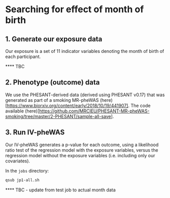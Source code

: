 

# Searching for effect of month of birth

## 1. Generate our exposure data

Our exposure is a set of 11 indicator variables denoting the month of birth of each participant.

**** TBC



## 2. Phenotype (outcome) data

We use the PHESANT-derived data (derived using PHESANT v0.17) that was generated as part of a smoking MR-pheWAS (here)[https://www.biorxiv.org/content/early/2018/10/19/441907].
The code available (here)[https://github.com/MRCIEU/PHESANT-MR-pheWAS-smoking/tree/master/2-PHESANT/sample-all-save].


## 3. Run IV-pheWAS


Our IV-pheWAS generates a p-value for each outcome, using a likelihood ratio test of the regression model with the exposure variables, versus the regression model without the exposure variables 
(i.e. including only our covariates).

In the `jobs` directory:

```bash
qsub jp1-all.sh
```

**** TBC - update from test job to actual month data

